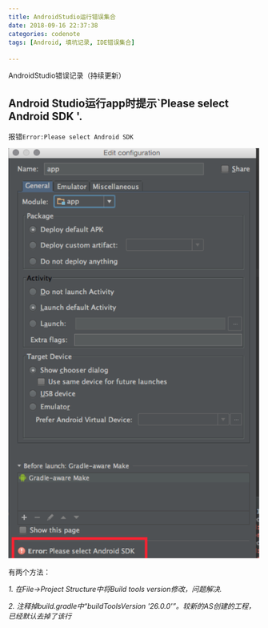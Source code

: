 ```yaml
---
title: AndroidStudio运行错误集合
date: 2018-09-16 22:37:38
categories: codenote
tags: [Android, 填坑记录, IDE错误集合]

---
```

AndroidStudio错误记录（持续更新）
<!--more-->
## Android Studio运行app时提示`Please select Android SDK '.

报错`Error:Please select Android SDK`

<img src=" AndroidStudio运行错误集合/1.png">

有两个方法：

*1. 在File->Project Structure中将Build tools version修改，问题解决.* 

*2. 注释掉build.gradle中“buildToolsVersion '26.0.0'”。较新的AS创建的工程，已经默认去掉了该行*
